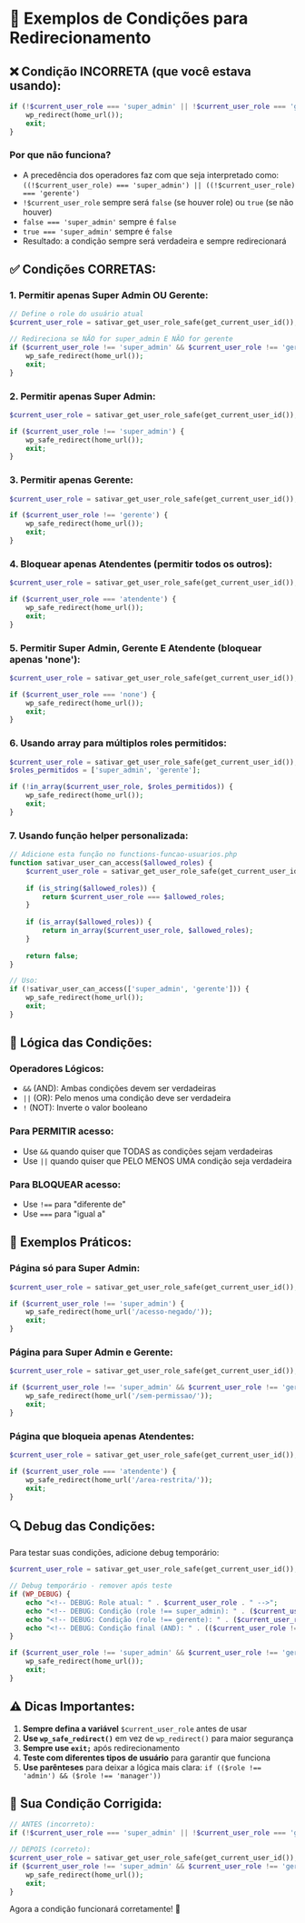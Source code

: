 # 🔀 Exemplos de Condições para Redirecionamento

## ❌ **Condição INCORRETA (que você estava usando):**
```php
if (!$current_user_role === 'super_admin' || !$current_user_role === 'gerente') {
    wp_redirect(home_url());
    exit;
}
```

### Por que não funciona?
- A precedência dos operadores faz com que seja interpretado como: `((!$current_user_role) === 'super_admin') || ((!$current_user_role) === 'gerente')`
- `!$current_user_role` sempre será `false` (se houver role) ou `true` (se não houver)
- `false === 'super_admin'` sempre é `false`
- `true === 'super_admin'` sempre é `false`
- Resultado: a condição sempre será verdadeira e sempre redirecionará

## ✅ **Condições CORRETAS:**

### 1. **Permitir apenas Super Admin OU Gerente:**
```php
// Define o role do usuário atual
$current_user_role = sativar_get_user_role_safe(get_current_user_id());

// Redireciona se NÃO for super_admin E NÃO for gerente
if ($current_user_role !== 'super_admin' && $current_user_role !== 'gerente') {
    wp_safe_redirect(home_url());
    exit;
}
```

### 2. **Permitir apenas Super Admin:**
```php
$current_user_role = sativar_get_user_role_safe(get_current_user_id());

if ($current_user_role !== 'super_admin') {
    wp_safe_redirect(home_url());
    exit;
}
```

### 3. **Permitir apenas Gerente:**
```php
$current_user_role = sativar_get_user_role_safe(get_current_user_id());

if ($current_user_role !== 'gerente') {
    wp_safe_redirect(home_url());
    exit;
}
```

### 4. **Bloquear apenas Atendentes (permitir todos os outros):**
```php
$current_user_role = sativar_get_user_role_safe(get_current_user_id());

if ($current_user_role === 'atendente') {
    wp_safe_redirect(home_url());
    exit;
}
```

### 5. **Permitir Super Admin, Gerente E Atendente (bloquear apenas 'none'):**
```php
$current_user_role = sativar_get_user_role_safe(get_current_user_id());

if ($current_user_role === 'none') {
    wp_safe_redirect(home_url());
    exit;
}
```

### 6. **Usando array para múltiplos roles permitidos:**
```php
$current_user_role = sativar_get_user_role_safe(get_current_user_id());
$roles_permitidos = ['super_admin', 'gerente'];

if (!in_array($current_user_role, $roles_permitidos)) {
    wp_safe_redirect(home_url());
    exit;
}
```

### 7. **Usando função helper personalizada:**
```php
// Adicione esta função no functions-funcao-usuarios.php
function sativar_user_can_access($allowed_roles) {
    $current_user_role = sativar_get_user_role_safe(get_current_user_id());
    
    if (is_string($allowed_roles)) {
        return $current_user_role === $allowed_roles;
    }
    
    if (is_array($allowed_roles)) {
        return in_array($current_user_role, $allowed_roles);
    }
    
    return false;
}

// Uso:
if (!sativar_user_can_access(['super_admin', 'gerente'])) {
    wp_safe_redirect(home_url());
    exit;
}
```

## 🧠 **Lógica das Condições:**

### Operadores Lógicos:
- `&&` (AND): Ambas condições devem ser verdadeiras
- `||` (OR): Pelo menos uma condição deve ser verdadeira
- `!` (NOT): Inverte o valor booleano

### Para PERMITIR acesso:
- Use `&&` quando quiser que TODAS as condições sejam verdadeiras
- Use `||` quando quiser que PELO MENOS UMA condição seja verdadeira

### Para BLOQUEAR acesso:
- Use `!==` para "diferente de"
- Use `===` para "igual a"

## 📝 **Exemplos Práticos:**

### Página só para Super Admin:
```php
$current_user_role = sativar_get_user_role_safe(get_current_user_id());

if ($current_user_role !== 'super_admin') {
    wp_safe_redirect(home_url('/acesso-negado/'));
    exit;
}
```

### Página para Super Admin e Gerente:
```php
$current_user_role = sativar_get_user_role_safe(get_current_user_id());

if ($current_user_role !== 'super_admin' && $current_user_role !== 'gerente') {
    wp_safe_redirect(home_url('/sem-permissao/'));
    exit;
}
```

### Página que bloqueia apenas Atendentes:
```php
$current_user_role = sativar_get_user_role_safe(get_current_user_id());

if ($current_user_role === 'atendente') {
    wp_safe_redirect(home_url('/area-restrita/'));
    exit;
}
```

## 🔍 **Debug das Condições:**

Para testar suas condições, adicione debug temporário:

```php
$current_user_role = sativar_get_user_role_safe(get_current_user_id());

// Debug temporário - remover após teste
if (WP_DEBUG) {
    echo "<!-- DEBUG: Role atual: " . $current_user_role . " -->";
    echo "<!-- DEBUG: Condição (role !== super_admin): " . ($current_user_role !== 'super_admin' ? 'TRUE' : 'FALSE') . " -->";
    echo "<!-- DEBUG: Condição (role !== gerente): " . ($current_user_role !== 'gerente' ? 'TRUE' : 'FALSE') . " -->";
    echo "<!-- DEBUG: Condição final (AND): " . (($current_user_role !== 'super_admin' && $current_user_role !== 'gerente') ? 'TRUE (vai redirecionar)' : 'FALSE (não vai redirecionar)') . " -->";
}

if ($current_user_role !== 'super_admin' && $current_user_role !== 'gerente') {
    wp_safe_redirect(home_url());
    exit;
}
```

## ⚠️ **Dicas Importantes:**

1. **Sempre defina a variável** `$current_user_role` antes de usar
2. **Use `wp_safe_redirect()`** em vez de `wp_redirect()` para maior segurança
3. **Sempre use `exit;`** após redirecionamento
4. **Teste com diferentes tipos de usuário** para garantir que funciona
5. **Use parênteses** para deixar a lógica mais clara: `if (($role !== 'admin') && ($role !== 'manager'))`

## 🎯 **Sua Condição Corrigida:**

```php
// ANTES (incorreto):
if (!$current_user_role === 'super_admin' || !$current_user_role === 'gerente') {

// DEPOIS (correto):
$current_user_role = sativar_get_user_role_safe(get_current_user_id());
if ($current_user_role !== 'super_admin' && $current_user_role !== 'gerente') {
    wp_safe_redirect(home_url());
    exit;
}
```

Agora a condição funcionará corretamente! 🎉